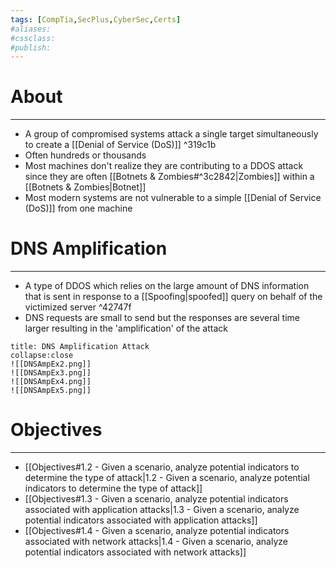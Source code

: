 ```yaml
---
tags: [CompTia,SecPlus,CyberSec,Certs]
#aliases:
#cssclass:
#publish:
---
```


# About
---
- A group of compromised systems attack a single target simultaneously to create a [[Denial of Service (DoS)]] ^319c1b
- Often hundreds or thousands
- Most machines don't realize they are contributing to a DDOS attack since they are often [[Botnets & Zombies#^3c2842|Zombies]] within a [[Botnets & Zombies|Botnet]]
- Most modern systems are not vulnerable to a simple [[Denial of Service (DoS)]] from one machine

# DNS Amplification
---
- A type of DDOS which relies on the large amount of DNS information that is sent in response to a [[Spoofing|spoofed]] query on behalf of the victimized server ^42747f
- DNS requests are small to send but the responses are several time larger resulting in the 'amplification' of the attack

```ad-example
title: DNS Amplification Attack
collapse:close
![[DNSAmpEx2.png]]
![[DNSAmpEx3.png]]
![[DNSAmpEx4.png]]
![[DNSAmpEx5.png]]
```

# Objectives
---
- [[Objectives#1.2 - Given a scenario, analyze potential indicators to determine the type of attack|1.2 - Given a scenario, analyze potential indicators to determine the type of attack]]
- [[Objectives#1.3 - Given a scenario, analyze potential indicators associated with application attacks|1.3 - Given a scenario, analyze potential indicators associated with application attacks]]
- [[Objectives#1.4 - Given a scenario, analyze potential indicators associated with network attacks|1.4 - Given a scenario, analyze potential indicators associated with network attacks]]